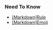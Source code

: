 ### Need To Know
- [[Markdown]Rule](https://github.com/lofty77/Tools/blob/master/docs/Markdown_rule.md)
- [[Markdown]Emoji](https://github.com/lofty77/Tools/blob/master/docs/Markdown_emoji)

